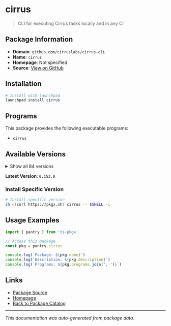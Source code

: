 # cirrus

> CLI for executing Cirrus tasks locally and in any CI

## Package Information

- **Domain**: `github.com/cirruslabs/cirrus-cli`
- **Name**: `cirrus`
- **Homepage**: Not specified
- **Source**: [View on GitHub](https://github.com/pkgxdev/pantry/tree/main/projects/github.com/cirruslabs/cirrus-cli/package.yml)

## Installation

```bash
# Install with launchpad
launchpad install cirrus
```

## Programs

This package provides the following executable programs:

- `cirrus`

## Available Versions

<details>
<summary>Show all 84 versions</summary>

- `0.153.0`, `0.152.0`, `0.151.0`, `0.150.0`, `0.149.0`
- `0.148.0`, `0.147.0`, `0.146.0`, `0.145.3`, `0.145.2`
- `0.145.1`, `0.145.0`, `0.144.3`, `0.144.2`, `0.144.1`
- `0.144.0`, `0.143.3`, `0.143.2`, `0.143.1`, `0.143.0`
- `0.142.1`, `0.142.0`, `0.141.0`, `0.140.8`, `0.140.7`
- `0.140.6`, `0.140.5`, `0.140.4`, `0.140.3`, `0.140.2`
- `0.140.1`, `0.140.0`, `0.139.2`, `0.139.1`, `0.139.0`
- `0.138.3`, `0.138.2`, `0.138.1`, `0.138.0`, `0.137.4`
- `0.137.3`, `0.137.2`, `0.137.1`, `0.137.0`, `0.136.0`
- `0.135.0`, `0.134.0`, `0.133.2`, `0.133.1`, `0.133.0`
- `0.132.0`, `0.131.2`, `0.131.1`, `0.131.0`, `0.130.2`
- `0.130.1`, `0.130.0`, `0.129.1`, `0.129.0`, `0.128.0`
- `0.127.1`, `0.127.0`, `0.126.1`, `0.126.0`, `0.125.1`
- `0.125.0`, `0.124.3`, `0.124.2`, `0.124.1`, `0.123.0`
- `0.122.4`, `0.122.3`, `0.122.2`, `0.122.1`, `0.122.0`
- `0.121.0`, `0.120.6`, `0.120.5`, `0.120.4`, `0.120.3`
- `0.120.2`, `0.120.1`, `0.120.0`, `0.119.1`

</details>

**Latest Version**: `0.153.0`

### Install Specific Version

```bash
# Install specific version
sh <(curl https://pkgx.sh) cirrus -- $SHELL -i
```

## Usage Examples

```typescript
import { pantry } from 'ts-pkgx'

// Access this package
const pkg = pantry.cirrus

console.log(`Package: ${pkg.name}`)
console.log(`Description: ${pkg.description}`)
console.log(`Programs: ${pkg.programs.join(', ')}`)
```

## Links

- [Package Source](https://github.com/pkgxdev/pantry/tree/main/projects/github.com/cirruslabs/cirrus-cli/package.yml)
- [Homepage](#)
- [Back to Package Catalog](../../../package-catalog.md)

---

*This documentation was auto-generated from package data.*
